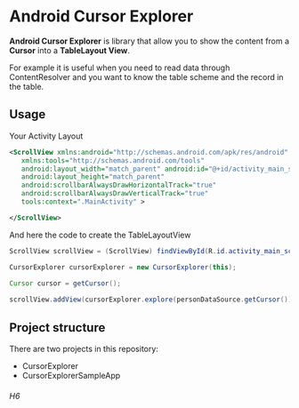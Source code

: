 Android Cursor Explorer
=======================

**Android Cursor Explorer** is library that allow you to show the content from a **Cursor** into a **TableLayout View**.

For example it is useful when you need to read data through ContentResolver and you want to know the table scheme and the record in the table.


Usage
----- 

Your Activity Layout
 
 ```xml
<ScrollView xmlns:android="http://schemas.android.com/apk/res/android"
    xmlns:tools="http://schemas.android.com/tools"
    android:layout_width="match_parent" android:id="@+id/activity_main_scrollView_main"
    android:layout_height="match_parent"
    android:scrollbarAlwaysDrawHorizontalTrack="true"
    android:scrollbarAlwaysDrawVerticalTrack="true"
    tools:context=".MainActivity" >

</ScrollView>
```

And here the code to create the TableLayoutView

```java
ScrollView scrollView = (ScrollView) findViewById(R.id.activity_main_scrollView_main);

CursorExplorer cursorExplorer = new CursorExplorer(this);
   
Cursor cursor = getCursor();

scrollView.addView(cursorExplorer.explore(personDataSource.getCursor()));
```

Project structure
----- 

There are two projects in this repository:
 
* CursorExplorer
* CursorExplorerSampleApp

###### H6
